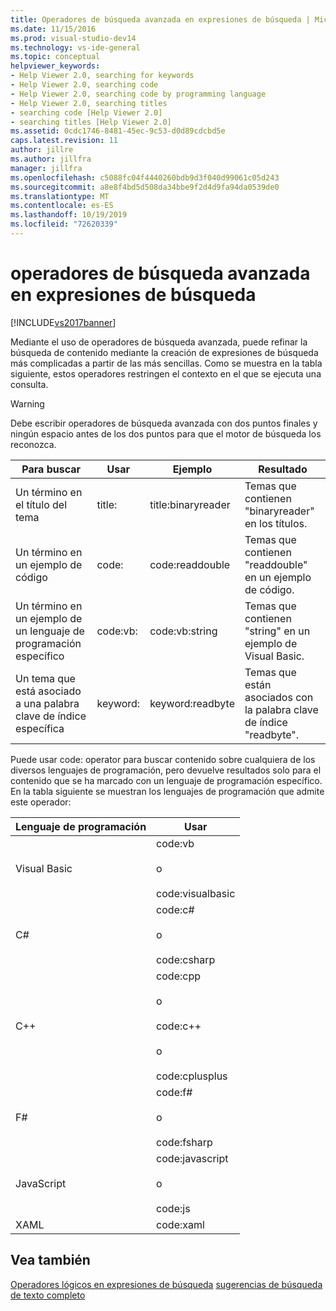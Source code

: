 ```yaml
---
title: Operadores de búsqueda avanzada en expresiones de búsqueda | Microsoft Docs
ms.date: 11/15/2016
ms.prod: visual-studio-dev14
ms.technology: vs-ide-general
ms.topic: conceptual
helpviewer_keywords:
- Help Viewer 2.0, searching for keywords
- Help Viewer 2.0, searching code
- Help Viewer 2.0, searching code by programming language
- Help Viewer 2.0, searching titles
- searching code [Help Viewer 2.0]
- searching titles [Help Viewer 2.0]
ms.assetid: 0cdc1746-8481-45ec-9c53-d0d89cdcbd5e
caps.latest.revision: 11
author: jillre
ms.author: jillfra
manager: jillfra
ms.openlocfilehash: c5088fc04f4440260bdb9d3f040d99061c05d243
ms.sourcegitcommit: a8e8f4bd5d508da34bbe9f2d4d9fa94da0539de0
ms.translationtype: MT
ms.contentlocale: es-ES
ms.lasthandoff: 10/19/2019
ms.locfileid: "72620339"
---
```

# <a name="advanced-search-operators-in-search-expressions"></a>operadores de búsqueda avanzada en expresiones de búsqueda
[!INCLUDE[vs2017banner](../includes/vs2017banner.md)]

Mediante el uso de operadores de búsqueda avanzada, puede refinar la búsqueda de contenido mediante la creación de expresiones de búsqueda más complicadas a partir de las más sencillas. Como se muestra en la tabla siguiente, estos operadores restringen el contexto en el que se ejecuta una consulta.

> [!WARNING]
> Debe escribir operadores de búsqueda avanzada con dos puntos finales y ningún espacio antes de los dos puntos para que el motor de búsqueda los reconozca.

|Para buscar|Usar|Ejemplo|Resultado|
|-------------------|---------|-------------|------------|
|Un término en el título del tema|title:|title:binaryreader|Temas que contienen "binaryreader" en los títulos.|
|Un término en un ejemplo de código|code:|code:readdouble|Temas que contienen "readdouble" en un ejemplo de código.|
|Un término en un ejemplo de un lenguaje de programación específico|code:vb:|code:vb:string|Temas que contienen "string" en un ejemplo de Visual Basic.|
|Un tema que está asociado a una palabra clave de índice específica|keyword:|keyword:readbyte|Temas que están asociados con la palabra clave de índice "readbyte".|

 Puede usar code: operator para buscar contenido sobre cualquiera de los diversos lenguajes de programación, pero devuelve resultados solo para el contenido que se ha marcado con un lenguaje de programación específico. En la tabla siguiente se muestran los lenguajes de programación que admite este operador:

|Lenguaje de programación|Usar|
|--------------------------|---------|
|Visual Basic|code:vb<br /><br /> o<br /><br /> code:visualbasic|
|C#|code:c#<br /><br /> o<br /><br /> code:csharp|
|C++|code:cpp<br /><br /> o<br /><br /> code:c++<br /><br /> o<br /><br /> code:cplusplus|
|F#|code:f#<br /><br /> o<br /><br /> code:fsharp|
|JavaScript|code:javascript<br /><br /> o<br /><br /> code:js|
|XAML|code:xaml|

## <a name="see-also"></a>Vea también
 [Operadores lógicos en expresiones de búsqueda](../ide/logical-operators-in-search-expressions.md) [sugerencias de búsqueda de texto completo](../ide/full-text-search-tips.md)
